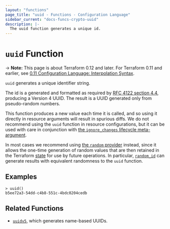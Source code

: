 ```yaml
---
layout: "functions"
page_title: "uuid - Functions - Configuration Language"
sidebar_current: "docs-funcs-crypto-uuid"
description: |-
  The uuid function generates a unique id.
---
```


# `uuid` Function

-> **Note:** This page is about Terraform 0.12 and later. For Terraform 0.11 and
earlier, see
[0.11 Configuration Language: Interpolation Syntax](../../configuration-0-11/interpolation.html).

`uuid` generates a unique identifier string.

The id is a generated and formatted as required by
[RFC 4122 section 4.4](https://tools.ietf.org/html/rfc4122#section-4.4),
producing a Version 4 UUID. The result is a UUID generated only from
pseudo-random numbers.

This function produces a new value each time it is called, and so using it
directly in resource arguments will result in spurious diffs. We do not
recommend using the `uuid` function in resource configurations, but it can
be used with care in conjunction with
[the `ignore_changes` lifecycle meta-argument](../resources.html#ignore_changes).

In most cases we recommend using [the `random` provider](/docs/providers/random/index.html)
instead, since it allows the one-time generation of random values that are
then retained in the Terraform [state](/docs/state/index.html) for use by
future operations. In particular,
[`random_id`](/docs/providers/random/r/id.html) can generate results with
equivalent randomness to the `uuid` function.

## Examples

```
> uuid()
b5ee72a3-54dd-c4b8-551c-4bdc0204cedb
```

## Related Functions

* [`uuidv5`](./uuidv5.html), which generates name-based UUIDs.
